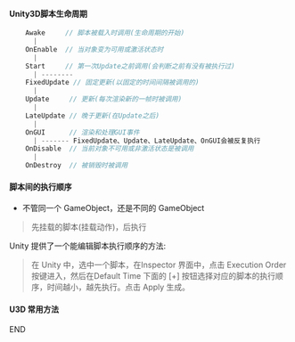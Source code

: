 #### Unity3D脚本生命周期

```c++
    Awake     // 脚本被载入时调用(生命周期的开始)
      |
    OnEnable  // 当对象变为可用或激活状态时
      |
    Start     // 第一次Update之前调用(会判断之前有没有被执行过)
      | --------
    FixedUpdate // 固定更新(以固定的时间间隔被调用的)
      |
    Update     // 更新(每次渲染新的一帧时被调用)
      |
    LateUpdate // 晚于更新(在Update之后)
      |
    OnGUI      // 渲染和处理GUI事件
      | ------- FixedUpdate、Update、LateUpdate、OnGUI会被反复执行
    OnDisable  // 当前对象不可用或非激活状态是被调用
      |
    OnDestroy  // 被销毁时被调用
```

#### 脚本间的执行顺序

- 不管同一个 GameObject，还是不同的 GameObject

> 先挂载的脚本(挂载动作)，后执行 <br />

Unity 提供了一个能编辑脚本执行顺序的方法: 

> 在 Unity 中，选中一个脚本，在Inspector 界面中，点击 Execution Order 按键进入，然后在Default Time 下面的 [+] 按钮选择对应的脚本的执行顺序，时间越小，越先执行。点击 Apply 生成。

#### U3D 常用方法





























END